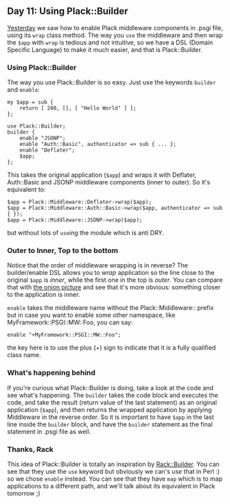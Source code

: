 ## Day 11: Using Plack::Builder

[Yesterday](http://advent.plackperl.org/2009/12/day-10-using-plack-middleware.html) we saw how to enable Plack middleware components in .psgi file, using its `wrap` class method. The way you `use` the middleware and then wrap the `$app` with `wrap` is tedious and not intuitive, so we have a DSL (Domain Specific Language) to make it much easier, and that is Plack::Builder.

### Using Plack::Builder

The way you use Plack::Builder is so easy. Just use the keywords `builder` and `enable`:

    my $app = sub { 
        return [ 200, [], [ "Hello World" ] ];
    };
    
    use Plack::Builder;
    builder {
        enable "JSONP";
        enable "Auth::Basic", authenticator => sub { ... };
        enable "Deflater";
        $app;
    };

This takes the original application (`$app`) and wraps it with Deflater, Auth::Basic and JSONP middleware components (inner to outer). So it's equivalent to:

    $app = Plack::Middleware::Deflater->wrap($app);
    $app = Plack::Middleware::Auth::Basic->wrap($app, authenticator => sub { });
    $app = Plack::Middleware::JSONP->wrap($app);

but without lots of `use`ing the module which is anti DRY.

### Outer to Inner, Top to the bottom

Notice that the order of middleware wrapping is in reverse? The builder/enable DSL allows you to *wrap* application so the line close to the original `$app` is *inner*, while the first one in the top is *outer*. You can compare that with [the onion picture](http://pylonshq.com/docs/en/0.9.7/_images/pylons_as_onion.png) and see that it's more obvious: something closer to the application is inner.

`enable` takes the middleware name without the Plack::Middleware:: prefix but in case you want to enable some other namespace, like MyFramework::PSGI::MW::Foo, you can say:

    enable "+MyFramework::PSGI::MW::Foo";

the key here is to use the plus (+) sign to indicate that it is a fully qualified class name.

### What's happening behind

If you're curious what Plack::Builder is doing, take a look at the code and see what's happening. The `builder` takes the code block and executes the code, and take the result (return value of the last statement) as an original application (`$app`), and then returns the wrapped application by applying Middleware in the reverse order. So it is important to have `$app` in the last line inside the `builder` block, and have the `builder` statement as the final statement in .psgi file as well.

### Thanks, Rack

This idea of Plack::Builder is totally an inspiration by [Rack::Builder](http://m.onkey.org/2008/11/18/ruby-on-rack-2-rack-builder). You can see that they use the `use` keyword but obviously we can's *use* that in Perl :) so we chose `enable` instead. You can see that they have `map` which is to map applications to a different path, and we'll talk about its equivalent in Plack tomorrow ;)
